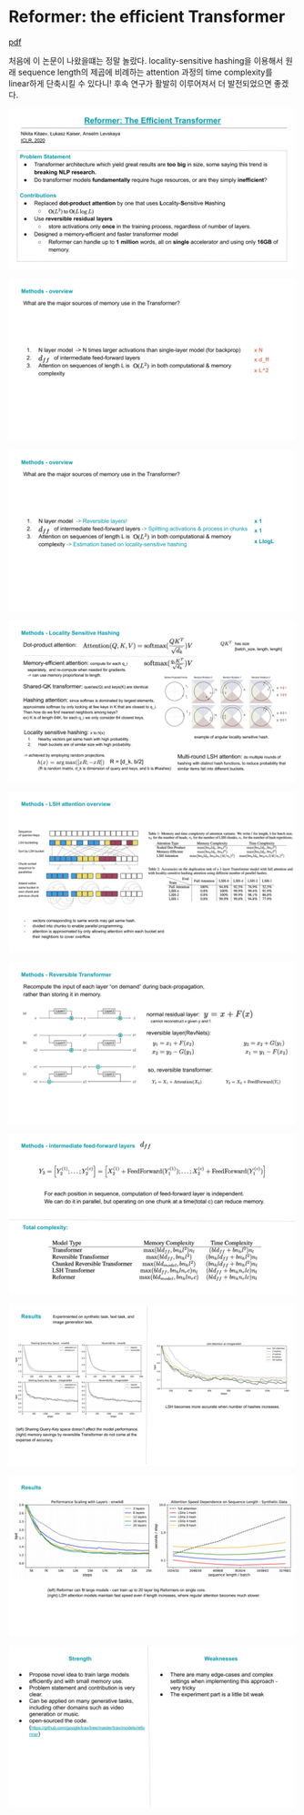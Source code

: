 # Reformer: the efficient Transformer
[pdf](https://arxiv.org/pdf/2001.04451.pdf)

처음에 이 논문이 나왔을떄는 정말 놀랐다. locality-sensitive hashing을 이용해서
원래 sequence length의 제곱에 비례하는 attention 과정의 time complexity를
linear하게 단축시킬 수 있다니! 후속 연구가 활발히 이루어져서 더 발전되었으면 좋겠다.


![slide1](../assets/images/slides/reformer-1.png)

![slide2](../assets/images/slides/reformer-2.png)

![slide3](../assets/images/slides/reformer-3.png)

![slide4](../assets/images/slides/reformer-4.png)

![slide5](../assets/images/slides/reformer-5.png)

![slide6](../assets/images/slides/reformer-6.png)

![slide7](../assets/images/slides/reformer-7.png)

![slide8](../assets/images/slides/reformer-8.png)

![slide9](../assets/images/slides/reformer-9.png)

![slide10](../assets/images/slides/reformer-10.png)

